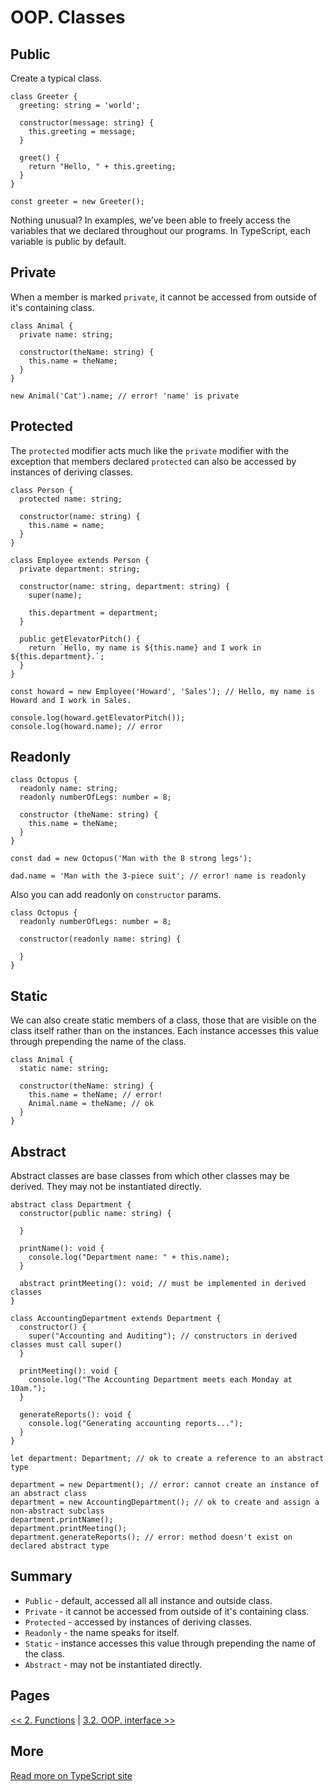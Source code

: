 # OOP. Classes

## Public

Create a typical class.

```TS
class Greeter {
  greeting: string = 'world';

  constructor(message: string) {
    this.greeting = message;
  }

  greet() {
    return "Hello, " + this.greeting;
  }
}

const greeter = new Greeter();
```

Nothing unusual?
In examples, we’ve been able to freely access the variables that we declared throughout our programs. In TypeScript, each variable is public by default.

## Private

When a member is marked `private`, it cannot be accessed from outside of it's containing class. 

```TS
class Animal {
  private name: string;

  constructor(theName: string) {
    this.name = theName;
  }
}

new Animal('Cat').name; // error! 'name' is private
```

## Protected

The `protected` modifier acts much like the `private` modifier with the exception that members declared `protected` can also be accessed by instances of deriving classes.

```TS
class Person {
  protected name: string;

  constructor(name: string) {
    this.name = name;
  }
}

class Employee extends Person {
  private department: string;

  constructor(name: string, department: string) {
    super(name);

    this.department = department;
  }

  public getElevatorPitch() {
    return `Hello, my name is ${this.name} and I work in ${this.department}.`;
  }
}

const howard = new Employee('Howard', 'Sales'); // Hello, my name is Howard and I work in Sales.

console.log(howard.getElevatorPitch());
console.log(howard.name); // error
```

## Readonly

```TS
class Octopus {
  readonly name: string;
  readonly numberOfLegs: number = 8;

  constructor (theName: string) {
    this.name = theName;
  }
}

const dad = new Octopus('Man with the 8 strong legs');

dad.name = 'Man with the 3-piece suit'; // error! name is readonly
```

Also you can add readonly on `constructor` params.

```TS
class Octopus {
  readonly numberOfLegs: number = 8;

  constructor(readonly name: string) {

  }
}
```

## Static

We can also create static members of a class, those that are visible on the class itself rather than on the instances. Each instance accesses this value through prepending the name of the class.

```TS
class Animal {
  static name: string;

  constructor(theName: string) {
    this.name = theName; // error!
    Animal.name = theName; // ok
  }
}
```

## Abstract

Abstract classes are base classes from which other classes may be derived. They may not be instantiated directly.

```TS
abstract class Department {
  constructor(public name: string) {

  }

  printName(): void {
    console.log("Department name: " + this.name);
  }

  abstract printMeeting(): void; // must be implemented in derived classes
}

class AccountingDepartment extends Department {
  constructor() {
    super("Accounting and Auditing"); // constructors in derived classes must call super()
  }

  printMeeting(): void {
    console.log("The Accounting Department meets each Monday at 10am.");
  }

  generateReports(): void {
    console.log("Generating accounting reports...");
  }
}

let department: Department; // ok to create a reference to an abstract type

department = new Department(); // error: cannot create an instance of an abstract class
department = new AccountingDepartment(); // ok to create and assign a non-abstract subclass
department.printName();
department.printMeeting();
department.generateReports(); // error: method doesn't exist on declared abstract type
```

## Summary

- `Public` - default, accessed all all instance and outside class.
- `Private` - it cannot be accessed from outside of it's containing class.
- `Protected` - accessed by instances of deriving classes.
- `Readonly` - the name speaks for itself.
- `Static` - instance accesses this value through prepending the name of the class.
- `Abstract` - may not be instantiated directly.

## Pages

[<< 2. Functions](https://github.com/BrooonS/TypeScript-presentation/blob/master/presentation/2.%20Functions.md)
 | 
[3.2. OOP. interface >>](https://github.com/BrooonS/TypeScript-presentation/blob/master/presentation/3.2.%20OOP.%20Interface.md)

## More

[Read more on TypeScript site](https://www.typescriptlang.org/docs/handbook/classes.html)